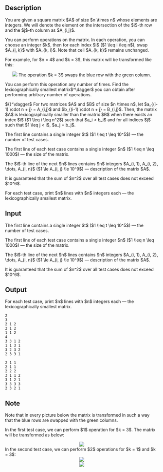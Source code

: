 ## Description

<div><p>You are given a square matrix $A$ of size $n \times n$ whose elements are integers. We will denote the element on the intersection of the $i$-th row and the $j$-th column as $A_{i,j}$.</p><p>You can perform operations on the matrix. In each operation, you can choose an integer $k$, then for each index $i$ ($1 \leq i \leq n$), swap $A_{i, k}$ with $A_{k, i}$. Note that cell $A_{k, k}$ remains unchanged.</p><p>For example, for $n = 4$ and $k = 3$, this matrix will be transformed like this:</p><center> <img class="tex-graphics" src="file://cV7XmXDc.png" style="max-width: 100.0%;max-height: 100.0%;">   <span class="tex-font-size-small">The operation $k = 3$ swaps the blue row with the green column.</span> </center><p>You can perform this operation any number of times. Find the lexicographically smallest matrix$^\dagger$ you can obtain after performing arbitrary number of operations.</p><p>${}^\dagger$ For two matrices $A$ and $B$ of size $n \times n$, let $a_{(i-1) \cdot n + j} = A_{i,j}$ and $b_{(i-1) \cdot n + j} = B_{i,j}$. Then, the matrix $A$ is lexicographically smaller than the matrix $B$ when there exists an index $i$ ($1 \leq i \leq n^2$) such that $a_i &lt; b_i$ and for all indices $j$ such that $1 \leq j &lt; i$, $a_j = b_j$.</p></div><div class="input-specification"><p>The first line contains a single integer $t$ ($1 \leq t \leq 10^5$) — the number of test cases.</p><p>The first line of each test case contains a single integer $n$ ($1 \leq n \leq 1000$) — the size of the matrix.</p><p>The $i$-th line of the next $n$ lines contains $n$ integers $A_{i, 1}, A_{i, 2}, \dots, A_{i, n}$ ($1 \le A_{i, j} \le 10^9$) — description of the matrix $A$.</p><p>It is guaranteed that the sum of $n^2$ over all test cases does not exceed $10^6$.</p></div><div class="output-specification"><p>For each test case, print $n$ lines with $n$ integers each — the lexicographically smallest matrix.</p></div>

## Input

<p>The first line contains a single integer $t$ ($1 \leq t \leq 10^5$) — the number of test cases.</p><p>The first line of each test case contains a single integer $n$ ($1 \leq n \leq 1000$) — the size of the matrix.</p><p>The $i$-th line of the next $n$ lines contains $n$ integers $A_{i, 1}, A_{i, 2}, \dots, A_{i, n}$ ($1 \le A_{i, j} \le 10^9$) — description of the matrix $A$.</p><p>It is guaranteed that the sum of $n^2$ over all test cases does not exceed $10^6$.</p>

## Output

<p>For each test case, print $n$ lines with $n$ integers each — the lexicographically smallest matrix.</p>





```input1|2,3,4,5
2
3
2 1 2
2 1 2
1 1 2
4
3 3 1 2
1 1 3 1
3 2 3 2
2 3 3 1
```




```output1
2 1 1
2 1 1
2 2 2
3 1 1 2
3 1 2 1
3 3 3 3
2 3 2 1
```



## Note

<p>Note that in every picture below the matrix is transformed in such a way that the blue rows are swapped with the green columns.</p><p>In the first test case, we can perform $1$ operation for $k = 3$. The matrix will be transformed as below: </p><center> <img class="tex-graphics" src="file://2yKGfiNY.png" style="max-width: 100.0%;max-height: 100.0%;"> </center> In the second test case, we can perform $2$ operations for $k = 1$ and $k = 3$: <center> <img class="tex-graphics" src="file://IMDTWIMC.png" style="max-width: 100.0%;max-height: 100.0%;"> </center> <center> <img class="tex-graphics" src="file://UBia5758.png" style="max-width: 100.0%;max-height: 100.0%;"> </center>
